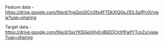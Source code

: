 Feature data - https://drive.google.com/file/d/1ngQoU0Cn3fp4F7DkXlQ0pJ1DLSa1Pc0j/view?usp=sharing

Target data - https://drive.google.com/file/d/1qxYK5GeUHyEnBliEDClrhfPaifYTckZo/view?usp=sharing
